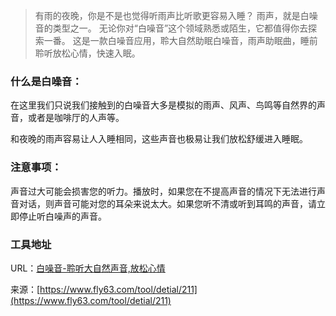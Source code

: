 > 有雨的夜晚，你是不是也觉得听雨声比听歌更容易入睡？
> 雨声，就是白噪音的类型之一。
> 无论你对“白噪音”这个领域熟悉或陌生，它都值得你去探索一番。
> 这是一款白噪音应用，聆大自然助眠白噪音，雨声助眠曲，睡前聆听放松心情，快速入眠。

### 什么是白噪音：
在这里我们只说我们接触到的白噪音大多是模拟的雨声、风声、鸟鸣等自然界的声音，或者是咖啡厅的人声等。

和夜晚的雨声容易让人入睡相同，这些声音也极易让我们放松舒缓进入睡眠。

### 注意事项：
声音过大可能会损害您的听力。播放时，如果您在不提高声音的情况下无法进行声音对话，则声音可能对您的耳朵来说太大。如果您听不清或听到耳鸣的声音，请立即停止听白噪声的声音。

### 工具地址
URL：[白噪音-聆听大自然声音,放松心情](https://www.fly63.com/tool/relax/)

来源：[https://www.fly63.com/tool/detial/211](https://www.fly63.com/tool/detial/211)